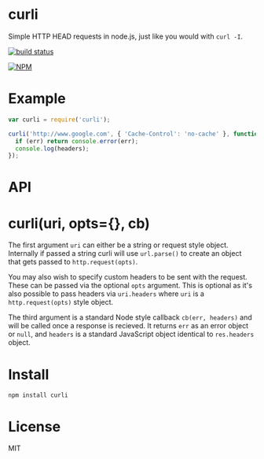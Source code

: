 # curli

Simple HTTP HEAD requests in node.js, just like you would with `curl -I`.

[![build status](https://secure.travis-ci.org/joshgillies/node-curli.svg)](http://travis-ci.org/joshgillies/node-curli)

[![NPM](https://nodei.co/npm/curli.png?downloads=true&stars=true)](https://nodei.co/npm/curli/)

# Example

```js
var curli = require('curli');

curli('http://www.google.com', { 'Cache-Control': 'no-cache' }, function(err, headers) {
  if (err) return console.error(err);
  console.log(headers);
});
```

# API

# curli(uri, opts={}, cb)

The first argument `uri` can either be a string or request style object. Internally if passed a string curli will use `url.parse()` to create an object that gets passed to `http.request(opts)`.

You may also wish to specify custom headers to be sent with the request. These can be passed via the optional `opts` argument. This is optional as it's also possible to pass headers via `uri.headers` where `uri` is a `http.request(opts)` style object.

The third argument is a standard Node style callback `cb(err, headers)` and will be called once a response is recieved. It returns `err` as an error object or `null`, and `headers` is a standard JavaScript object identical to `res.headers` object.

# Install

`npm install curli`

# License

MIT
